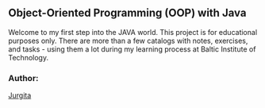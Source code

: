 ## Object-Oriented Programming (OOP) with Java

Welcome to my first step into the JAVA world. This project is for educational purposes only. There are more than a few catalogs with notes, exercises, and tasks - using them a lot during my learning process at Baltic Institute of Technology.


### Author:
[Jurgita](https://github.com/Jjurgita)